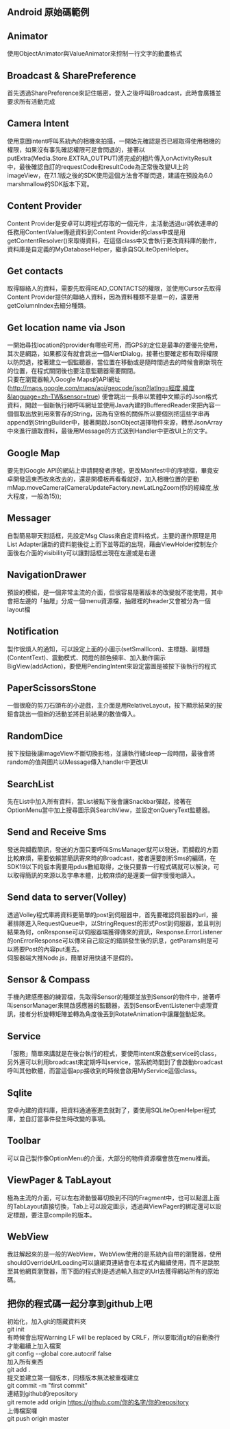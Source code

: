 ## Android 原始碼範例
## Animator
使用ObjectAnimator與ValueAnimator來控制一行文字的動畫格式<br/>
## Broadcast & SharePreference
首先透過SharePreference來記住帳密，登入之後呼叫Broadcast，此時會廣播並要求所有活動完成<br/>
## Camera Intent
使用意圖intent呼叫系統內的相機來拍攝，一開始先確認是否已經取得使用相機的權限，如果沒有事先確認權限可是會閃退的，接著以putExtra(Media.Store.EXTRA_OUTPUT)將完成的相片傳入onActivityResult中，最後確認自訂的requestCode和resultCode為正常後改變UI上的imageView，在7.1.1版之後的SDK使用這個方法會不斷閃退，建議在預設為6.0 marshmallow的SDK版本下寫。<br/>
## Content Provider
Content Provider是安卓可以跨程式存取的一個元件，主活動透過uri將依連串的任務用ContentValue傳遞資料到Content Provider的class中或是用getContentResolver()來取得資料，在這個class中又會執行更改資料庫的動作，資料庫是自定義的MyDatabaseHelper，繼承自SQLiteOpenHelper。<br/>
## Get contacts
取得聯絡人的資料，需要先取得READ_CONTACTS的權限，並使用Cursor去取得Content Provider提供的聯絡人資料，因為資料種類不是單一的，還要用getColumnIndex去細分種類。<br/>
## Get location name via Json
一開始尋找location的provider有哪些可用，而GPS的定位是最準的要優先使用，其次是網路，如果都沒有就會跳出一個AlertDialog，接著也要確定都有取得權限以防閃退，接著建立一個監聽器，當位置在移動或是隨時間過去的時候會刷新現在的位置，在程式關閉後也要注意監聽器需要關閉。<br/>
只要在瀏覽器輸入Google Maps的API網址 (http://maps.google.com/maps/api/geocode/json?latlng=經度,緯度&language=zh-TW&sensor=true) 便會跳出一長串以繁體中文顯示的Json格式資料，開啟一個新執行緒呼叫網址並使用Java內建的BufferedReader來把內容一個個取出放到用來暫存的String，因為有空格的關係所以要個別把這些字串再append到StringBuilder中，接著開啟JsonObject選擇物件來源，轉至JsonArray中來進行讀取資料，最後用Message的方式送到Handler中更改UI上的文字。<br/>
## Google Map
要先到Google API的網站上申請開發者序號，更改Manifest中的序號檔，畢竟安卓開發這東西改來改去的，還是開模板再看看就好，加入相機位置的更動
mMap.moveCamera(CameraUpdateFactory.newLatLngZoom(你的經緯度,放大程度，一般為15));<br/>
## Messager
自製簡易聊天對話框，先設定Msg Class來自定資料格式，主要的運作原理是用List Adapter讓新的資料能後從上而下並等距的出現，藉由ViewHolder控制左介面後右介面的visibility可以讓對話框出現在左邊或是右邊<br/>
## NavigationDrawer
預設的模組，是一個非常主流的介面，但很容易隨著版本的改變就不能使用，其中會把左邊的「抽屜」分成一個menu資源檔，抽屜裡的header又會被分為一個layout檔<br/>
## Notification
製作很煩人的通知，可以設定上面的小圖示(setSmallIcon)、主標題、副標題(ContentText)、震動模式、閃燈的顏色頻率、加入動作圖示BigView(addAction)，要使用PendingIntent來設定當圖是被按下後執行的程式<br/>
## PaperScissorsStone
一個很廢的剪刀石頭布的小遊戲，主介面是用RelativeLayout，按下顯示結果的按鈕會跳出一個新的活動並將目前結果的數值傳入。<br/>
## RandomDice
按下按鈕後讓imageView不斷切換影格，並讓執行緒sleep一段時間，最後會將random的值與圖片以Message傳入handler中更改UI<br/>
## SearchList
先在List中加入所有資料，當List被點下後會讓Snackbar彈起，接著在OptionMenu當中加上搜尋圖示與SearchView，並設定onQueryText監聽器。<br/>
## Send and Receive Sms
發送與攔截簡訊，發送的方面只要呼叫SmsManager就可以發送，而攔截的方面比較麻煩，需要依賴當簡訊寄來時的Broadcast，接者還要剖析Sms的編碼，在SDK19以下的版本需要用pdus數組取得，之後只要靠一行程式碼就可以解決，可以取得簡訊的來源以及字串本體，比較麻煩的是還要一個字慢慢地讀入。<br/>
## Send data to server(Volley)
透過Volley程式庫將資料更簡單的post到伺服器中，首先要確認伺服器的url，接著排隊進入RequestQueue中，以StringRequest的形式Post到伺服器，並且判別結果為何，onResponse可以伺服器端獲得傳來的資訊，Response.ErrorListener的onErrorResponse可以傳來自己設定的錯誤發生後的訊息，getParams則是可以將要Post的內容put進去。<br/>
伺服器端大推Node.js，簡單好用快速不是假的。<br/>
## Sensor & Compass
手機內建感應器的練習檔，先取得Sensor的種類並放到Sensor的物件中，接著呼叫sensorManager來開啟感應器的監聽器，丟到SensorEventListener中處理資訊，接者分析旋轉矩陣並轉為角度後丟到RotateAnimation中讓羅盤動起來。<br/>
## Service
「服務」簡單來講就是在後台執行的程式，要使用intent來啟動service的class，另外還可以利用broadcast來定期呼叫service，當系統時間到了會啟動broadcast呼叫其他軟體，而當這個app接收到的時候會啟用MyService這個class。<br/>
## Sqlite
安卓內建的資料庫，把資料通通塞進去就對了，要使用SQLiteOpenHelper程式庫，並自訂當事件發生時改變的事項。<br/>
## Toolbar
可以自己製作像OptionMenu的介面，大部分的物件資源檔會放在menu裡面。<br/>
## ViewPager & TabLayout
極為主流的介面，可以左右滑動螢幕切換到不同的Fragment中，也可以點選上面的TabLayout直接切換，Tab上可以設定圖示，透過與ViewPager的綁定還可以設定標題，要注意compile的版本。<br/>
## WebView
我註解起來的是一般的WebView，WebView使用的是系統內自帶的瀏覽器，使用shouldOverrideUrlLoading可以讓網頁連結會在本程式內繼續使用，而不是跳脫至其他網頁瀏覽器，而下面的程式則是透過輸入指定的Url去獲得網站所有的原始碼。<br/>
## 把你的程式碼一起分享到github上吧
初始化，加入git的隱藏資料夾<br/>
git init<br/>
有時候會出現Warning LF will be replaced by CRLF，所以要取消git的自動換行才能繼續上加入檔案<br/>
git config --global core.autocrif false<br/>
加入所有東西<br/>
git add .<br/>
提交並建立第一個版本，同樣版本無法被重複建立<br/>
git commit -m "first commit"<br/>
連結到github的repository<br/>
git remote add origin https://github.com/你的名字/你的repository<br/>
上傳檔案囉<br/>
git push origin master<br/>
